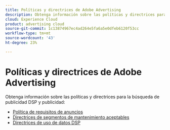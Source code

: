 ```yaml
---
title: Políticas y directrices de Adobe Advertising
description: Obtenga información sobre las políticas y directrices para la búsqueda de publicidad DSP y publicidad.
cloud: Experience Cloud
product: advertising cloud
source-git-commit: 1c13874967ec4ad264e5fa6a5e0dfeb6120f53cc
workflow-type: tm+mt
source-wordcount: '43'
ht-degree: 23%

---
```


# Políticas y directrices de Adobe Advertising 

Obtenga información sobre las políticas y directrices para la búsqueda de publicidad DSP y publicidad:

* [Política de requisitos de anuncios](/help/policies/ad-requirements-policy.md)
* [Directrices de segmentos de mantenimiento aceptables](/help/policies/health-segment-guidelines.md)
* [Directrices de uso de datos DSP](/help/policies/data-usage-guidelines.md)
